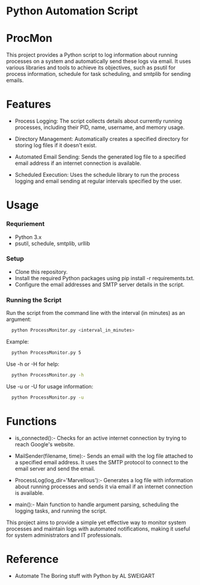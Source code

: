 # Python Automation Script
# ProcMon

This project provides a Python script to log information about running processes on a system and automatically send these logs via email. It uses various libraries and tools to achieve its objectives, such as psutil for process information, schedule for task scheduling, and smtplib for sending emails.


# Features

- Process Logging: The script collects details about currently running processes, including their PID, name, username, and memory usage.

- Directory Management: Automatically creates a specified directory for storing log files if it doesn't exist.

- Automated Email Sending: Sends the generated log file to a specified email address if an internet connection is available.

- Scheduled Execution: Uses the schedule library to run the process logging and email sending at regular intervals specified by the user.


# Usage

### Requriement

- Python 3.x
- psutil, schedule, smtplib, urllib

### Setup

- Clone this repository.
- Install the required Python packages using pip install -r requirements.txt.
- Configure the email addresses and SMTP server details in the script.
### Running the Script

Run the script from the command line with the interval (in minutes) as an argument:

```bash
  python ProcessMonitor.py <interval_in_minutes>
```

Example:

```bash
  python ProcessMonitor.py 5
```

Use -h or -H for help:

```bash
  python ProcessMonitor.py -h
```

Use -u or -U for usage information:

```bash
  python ProcessMonitor.py -u
```


# Functions

- is_connected():-
  Checks for an active internet connection by trying to reach Google's website.

- MailSender(filename, time):-
  Sends an email with the log file attached to a specified email address. It uses the SMTP protocol to connect to the email server and send the email.

- ProcessLog(log_dir='Marvellous'):-
  Generates a log file with information about running processes and sends it via email if an internet connection is available.

- main():-
  Main function to handle argument parsing, scheduling the logging tasks, and running the script.

This project aims to provide a simple yet effective way to monitor system processes and maintain logs with automated notifications, making it useful for system administrators and IT professionals.
# Reference

- Automate The Boring stuff with Python by AL SWEIGART